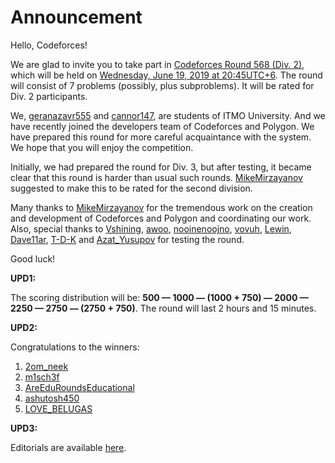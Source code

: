 # Announcement

Hello, Codeforces!

We are glad to invite you to take part in [Codeforces Round 568 (Div. 2)](https://codeforces.com/contest/1185 "Codeforces Round 568 (Div. 2)"), which will be held on [Wednesday, June 19, 2019 at 20:45UTC+6](https://codeforces.com/https://www.timeanddate.com/worldclock/fixedtime.html?day=19&month=6&year=2019&hour=17&min=45&sec=0&p1=166). The round will consist of 7 problems (possibly, plus subproblems). It will be rated for Div. 2 participants.

We, [geranazavr555](https://codeforces.com/profile/geranazavr555 "Expert geranazavr555") and [cannor147](https://codeforces.com/profile/cannor147 "Specialist cannor147"), are students of ITMO University. And we have recently joined the developers team of Codeforces and Polygon. We have prepared this round for more careful acquaintance with the system. We hope that you will enjoy the competition.

Initially, we had prepared the round for Div. 3, but after testing, it became clear that this round is harder than usual such rounds. [MikeMirzayanov](https://codeforces.com/profile/MikeMirzayanov "Headquarters, MikeMirzayanov") suggested to make this to be rated for the second division.

Many thanks to [MikeMirzayanov](https://codeforces.com/profile/MikeMirzayanov "Headquarters, MikeMirzayanov") for the tremendous work on the creation and development of Codeforces and Polygon and coordinating our work. Also, special thanks to [Vshining](https://codeforces.com/profile/Vshining "Expert Vshining"), [awoo](https://codeforces.com/profile/awoo "Master awoo"), [nooinenoojno](https://codeforces.com/profile/nooinenoojno "Expert nooinenoojno"), [vovuh](https://codeforces.com/profile/vovuh "Candidate Master vovuh"), [Lewin](https://codeforces.com/profile/Lewin "International Grandmaster Lewin"), [Dave11ar](https://codeforces.com/profile/Dave11ar "Expert Dave11ar"), [T-D-K](https://codeforces.com/profile/T-D-K "Expert T-D-K") and [Azat_Yusupov](https://codeforces.com/profile/Azat_Yusupov "Candidate Master Azat_Yusupov") for testing the round.

Good luck!

**UPD1:**

The scoring distribution will be: **500 — 1000 — (1000 + 750) — 2000 — 2250 — 2750 — (2750 + 750)**. The round will last 2 hours and 15 minutes.

**UPD2:**

Congratulations to the winners:

 1. [2om_neek](https://codeforces.com/profile/2om_neek "Candidate Master 2om_neek")
2. [m1sch3f](https://codeforces.com/profile/m1sch3f "International Master m1sch3f")
3. [AreEduRoundsEducational](https://codeforces.com/profile/AreEduRoundsEducational "Candidate Master AreEduRoundsEducational")
4. [ashutosh450](https://codeforces.com/profile/ashutosh450 "Master ashutosh450")
5. [LOVE_BELUGAS](https://codeforces.com/profile/LOVE_BELUGAS "Candidate Master LOVE_BELUGAS")

**UPD3:**

Editorials are available [here](Tutorial_(en).md).

